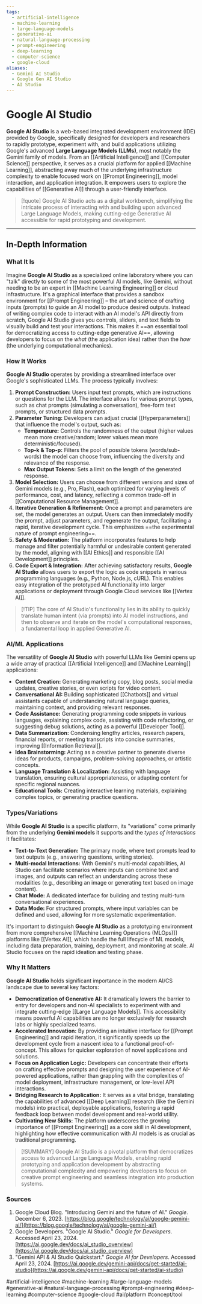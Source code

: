```yaml
---
tags:
  - artificial-intelligence
  - machine-learning
  - large-language-models
  - generative-ai
  - natural-language-processing
  - prompt-engineering
  - deep-learning
  - computer-science
  - google-cloud
aliases:
  - Gemini AI Studio
  - Google Gen AI Studio
  - AI Studio
---
```


# Google AI Studio

**Google AI Studio** is a web-based integrated development environment (IDE) provided by Google, specifically designed for developers and researchers to rapidly prototype, experiment with, and build applications utilizing Google's advanced **Large Language Models (LLMs)**, most notably the Gemini family of models. From an [[Artificial Intelligence]] and [[Computer Science]] perspective, it serves as a crucial platform for applied [[Machine Learning]], abstracting away much of the underlying infrastructure complexity to enable focused work on [[Prompt Engineering]], model interaction, and application integration. It empowers users to explore the capabilities of [[Generative AI]] through a user-friendly interface.

> [!quote] Google AI Studio acts as a digital workbench, simplifying the intricate process of interacting with and building upon advanced Large Language Models, making cutting-edge Generative AI accessible for rapid prototyping and development.

---

## In-Depth Information

### What It Is

Imagine **Google AI Studio** as a specialized online laboratory where you can "talk" directly to some of the most powerful AI models, like Gemini, without needing to be an expert in [[Machine Learning Engineering]] or cloud infrastructure. It's a graphical interface that provides a sandbox environment for [[Prompt Engineering]] – the art and science of crafting inputs (prompts) to guide an AI model to produce desired outputs. Instead of writing complex code to interact with an AI model's API directly from scratch, Google AI Studio gives you controls, sliders, and text fields to visually build and test your interactions. This makes it ==an essential tool for democratizing access to cutting-edge generative AI==, allowing developers to focus on the *what* (the application idea) rather than the *how* (the underlying computational mechanics).

### How It Works

**Google AI Studio** operates by providing a streamlined interface over Google's sophisticated LLMs. The process typically involves:

1.  **Prompt Construction:** Users input text prompts, which are instructions or questions for the LLM. The interface allows for various prompt types, such as chat prompts (simulating a conversation), free-form text prompts, or structured data prompts.
2.  **Parameter Tuning:** Developers can adjust crucial [[Hyperparameters]] that influence the model's output, such as:
    *   **Temperature:** Controls the randomness of the output (higher values mean more creative/random; lower values mean more deterministic/focused).
    *   **Top-k & Top-p:** Filters the pool of possible tokens (words/sub-words) the model can choose from, influencing the diversity and relevance of the response.
    *   **Max Output Tokens:** Sets a limit on the length of the generated response.
3.  **Model Selection:** Users can choose from different versions and sizes of Gemini models (e.g., Pro, Flash), each optimized for varying levels of performance, cost, and latency, reflecting a common trade-off in [[Computational Resource Management]].
4.  **Iterative Generation & Refinement:** Once a prompt and parameters are set, the model generates an output. Users can then immediately modify the prompt, adjust parameters, and regenerate the output, facilitating a rapid, iterative development cycle. This emphasizes ==the experimental nature of prompt engineering==.
5.  **Safety & Moderation:** The platform incorporates features to help manage and filter potentially harmful or undesirable content generated by the model, aligning with [[AI Ethics]] and responsible [[AI Development]] principles.
6.  **Code Export & Integration:** After achieving satisfactory results, **Google AI Studio** allows users to export the logic as code snippets in various programming languages (e.g., Python, Node.js, cURL). This enables easy integration of the prototyped AI functionality into larger applications or deployment through Google Cloud services like [[Vertex AI]].

> [!TIP] The core of AI Studio's functionality lies in its ability to quickly translate human intent (via prompts) into AI model instructions, and then to observe and iterate on the model's computational responses, a fundamental loop in applied Generative AI.

### AI/ML Applications

The versatility of **Google AI Studio** with powerful LLMs like Gemini opens up a wide array of practical [[Artificial Intelligence]] and [[Machine Learning]] applications:

*   **Content Creation:** Generating marketing copy, blog posts, social media updates, creative stories, or even scripts for video content.
*   **Conversational AI:** Building sophisticated [[Chatbots]] and virtual assistants capable of understanding natural language queries, maintaining context, and providing relevant responses.
*   **Code Assistance:** Generating programming code snippets in various languages, explaining complex code, assisting with code refactoring, or suggesting debug solutions, acting as a powerful [[Developer Tool]].
*   **Data Summarization:** Condensing lengthy articles, research papers, financial reports, or meeting transcripts into concise summaries, improving [[Information Retrieval]].
*   **Idea Brainstorming:** Acting as a creative partner to generate diverse ideas for products, campaigns, problem-solving approaches, or artistic concepts.
*   **Language Translation & Localization:** Assisting with language translation, ensuring cultural appropriateness, or adapting content for specific regional nuances.
*   **Educational Tools:** Creating interactive learning materials, explaining complex topics, or generating practice questions.

### Types/Variations

While **Google AI Studio** is a specific platform, its "variations" come primarily from the underlying **Gemini models** it supports and the *types of interactions* it facilitates:

*   **Text-to-Text Generation:** The primary mode, where text prompts lead to text outputs (e.g., answering questions, writing stories).
*   **Multi-modal Interactions:** With Gemini's multi-modal capabilities, AI Studio can facilitate scenarios where inputs can combine text and images, and outputs can reflect an understanding across these modalities (e.g., describing an image or generating text based on image content).
*   **Chat Mode:** A dedicated interface for building and testing multi-turn conversational experiences.
*   **Data Mode:** For structured prompts, where input variables can be defined and used, allowing for more systematic experimentation.

It's important to distinguish **Google AI Studio** as a prototyping environment from more comprehensive [[Machine Learning Operations (MLOps)]] platforms like [[Vertex AI]], which handle the full lifecycle of ML models, including data preparation, training, deployment, and monitoring at scale. AI Studio focuses on the rapid ideation and testing phase.

### Why It Matters

**Google AI Studio** holds significant importance in the modern AI/CS landscape due to several key factors:

*   **Democratization of Generative AI:** It dramatically lowers the barrier to entry for developers and non-AI specialists to experiment with and integrate cutting-edge [[Large Language Models]]. This accessibility means powerful AI capabilities are no longer exclusively for research labs or highly specialized teams.
*   **Accelerated Innovation:** By providing an intuitive interface for [[Prompt Engineering]] and rapid iteration, it significantly speeds up the development cycle from a nascent idea to a functional proof-of-concept. This allows for quicker exploration of novel applications and solutions.
*   **Focus on Application Logic:** Developers can concentrate their efforts on crafting effective prompts and designing the user experience of AI-powered applications, rather than grappling with the complexities of model deployment, infrastructure management, or low-level API interactions.
*   **Bridging Research to Application:** It serves as a vital bridge, translating the capabilities of advanced [[Deep Learning]] research (like the Gemini models) into practical, deployable applications, fostering a rapid feedback loop between model development and real-world utility.
*   **Cultivating New Skills:** The platform underscores the growing importance of [[Prompt Engineering]] as a core skill in AI development, highlighting how effective communication with AI models is as crucial as traditional programming.

> [!SUMMARY] Google AI Studio is a pivotal platform that democratizes access to advanced Large Language Models, enabling rapid prototyping and application development by abstracting computational complexity and empowering developers to focus on creative prompt engineering and seamless integration into production systems.

### Sources

1.  Google Cloud Blog. "Introducing Gemini and the future of AI." *Google*. December 6, 2023. [https://blog.google/technology/ai/google-gemini-ai/](https://blog.google/technology/ai/google-gemini-ai/)
2.  Google Developers. "Google AI Studio." *Google for Developers*. Accessed April 23, 2024. [https://ai.google.dev/docs/ai_studio_overview](https://ai.google.dev/docs/ai_studio_overview)
3.  "Gemini API & AI Studio Quickstart." *Google AI for Developers*. Accessed April 23, 2024. [https://ai.google.dev/gemini-api/docs/get-started/ai-studio](https://ai.google.dev/gemini-api/docs/get-started/ai-studio)

#artificial-intelligence #machine-learning #large-language-models #generative-ai #natural-language-processing #prompt-engineering #deep-learning #computer-science #google-cloud #ai/platform #concept/tool